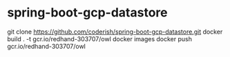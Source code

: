# spring-boot-gcp-datastore

git clone https://github.com/coderish/spring-boot-gcp-datastore.git
docker build . -t gcr.io/redhand-303707/owl
docker images
docker push gcr.io/redhand-303707/owl